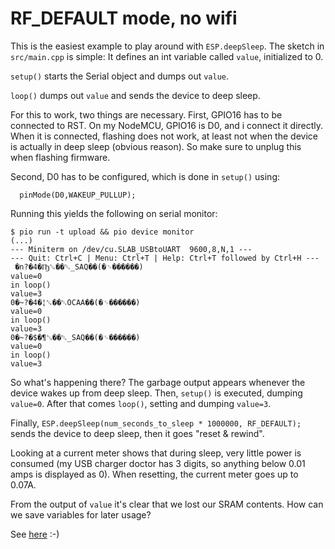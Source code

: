 # RF_DEFAULT mode, no wifi

This is the easiest example to play around with `ESP.deepSleep`.
The sketch in `src/main.cpp` is simple: It defines an int variable
called `value`, initialized to 0.

`setup()` starts the Serial object and dumps out `value`.

`loop()` dumps out `value` and sends the device to deep sleep.

For this to work, two things are necessary. First, GPIO16 has to be connected to RST. On my NodeMCU, GPIO16 is D0, and i connect it
directly. When it is connected, flashing does not work, at least not when the device is actually in deep sleep (obvious reason). So make sure to unplug this when flashing firmware.

Second, D0 has to be configured, which is done in `setup()` using:

```
  pinMode(D0,WAKEUP_PULLUP);
```

Running this yields the following on serial monitor:

```
$ pio run -t upload && pio device monitor
(...)
--- Miniterm on /dev/cu.SLAB_USBtoUART  9600,8,N,1 ---
--- Quit: Ctrl+C | Menu: Ctrl+T | Help: Ctrl+T followed by Ctrl+H ---
 �n?�4�Ҧ␆��␔_SAQ��(�␋������)
value=0
in loop()
value=3
0�~?�4�¦␆��␔OCAA��(�␋������)
value=0
in loop()
value=3
0�~?�$�¶␖��␔_SAQ��(�␋������)
value=0
in loop()
value=3
```

So what's happening there? The garbage output appears whenever the device wakes up from deep sleep. Then, `setup()` is executed, dumping `value=0`. After that comes `loop()`, setting and dumping `value=3`.

Finally, `ESP.deepSleep(num_seconds_to_sleep * 1000000, RF_DEFAULT);` sends the device to deep sleep, then it goes "reset & rewind".

Looking at a current meter shows that during sleep, very little power is consumed (my USB charger doctor has 3 digits, so anything below 0.01 amps is displayed as 0). When resetting, the current meter goes up to 0.07A.

From the output of `value` it's clear that we lost our SRAM contents. How can we save variables for later usage?

See [here](../02_default_nowifi_retainvars) :-)
